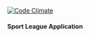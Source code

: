 [![Code Climate](https://codeclimate.com/github/Kosmas/leaguer.png)](https://codeclimate.com/github/Kosmas/leaguer)


#### Sport League Application
